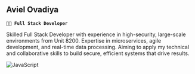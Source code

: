 ## Aviel Ovadiya

**`👨‍💻 Full Stack Developer`**

Skilled Full Stack Developer with experience in high-security, large-scale environments from Unit 8200.
Expertise in microservices, agile development, and real-time data processing. Aiming to apply my technical and
collaborative skills to build secure, efficient systems that drive results.

![JavaScript](https://img.shields.io/badge/javascript-%23323330.svg?style=for-the-badge&logo=javascript&logoColor=%23F7DF1E)


<!--
**AvielO/AvielO** is a ✨ _special_ ✨ repository because its `README.md` (this file) appears on your GitHub profile.

Here are some ideas to get you started:

- 🔭 I’m currently working on ...
- 🌱 I’m currently learning ...
- 👯 I’m looking to collaborate on ...
- 🤔 I’m looking for help with ...
- 💬 Ask me about ...
- 📫 How to reach me: ...
- 😄 Pronouns: ...
- ⚡ Fun fact: ...
-->
